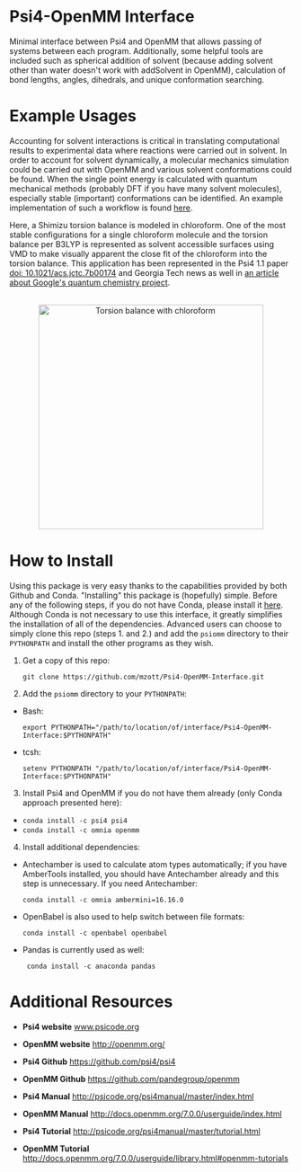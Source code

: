 Psi4-OpenMM Interface
=====================
Minimal interface between Psi4 and OpenMM that allows passing of systems between each program. Additionally, some helpful tools are included such as spherical addition of solvent (because adding solvent other than water doesn't work with addSolvent in OpenMM), calculation of bond lengths, angles, dihedrals, and unique conformation searching. 

Example Usages
==============
Accounting for solvent interactions is critical in translating computational results to experimental data where reactions were carried out in solvent. In order to account for solvent dynamically, a molecular mechanics simulation could be carried out with OpenMM and various solvent conformations could be found. When the single point energy is calculated with quantum mechanical methods (probably DFT if you have many solvent molecules), especially stable (important) conformations can be identified. An example implementation of such a workflow is found [here](https://github.com/mzott/Psi4-OpenMM-Interface/blob/master/tests/workflow_model.py). 

Here, a Shimizu torsion balance is modeled in chloroform. One of the most stable configurations for a single chloroform molecule and the torsion balance per B3LYP is represented as solvent accessible surfaces using VMD to make visually apparent the close fit of the chloroform into the torsion balance. This application has been represented in the Psi4 1.1 paper [doi: 10.1021/acs.jctc.7b00174](http://dx.doi.org/10.1021/acs.jctc.7b00174) and Georgia Tech news as well in [an article about Google's quantum chemistry project](https://www.cos.gatech.edu/hg/item/598564 "GT CoS News").

<p align="center">

<br>
<img src="https://github.com/mzott/Psi4-OpenMM-Interface/blob/master/media/open_1_minE_surface.png" alt="Torsion balance with chloroform" height=400> <br>
</p>

How to Install
==============
Using this package is very easy thanks to the capabilities provided by both Github and Conda. "Installing" this package is (hopefully) simple. Before any of the following steps, if you do not have Conda, please install it [here](https://www.anaconda.com/download/ "Conda"). Although Conda is not necessary to use this interface, it greatly simplifies the installation of all of the dependencies. Advanced users can choose to simply clone this repo (steps 1. and 2.) and add the ` psiomm ` directory to their ` PYTHONPATH ` and install the other programs as they wish.

1. Get a copy of this repo: 

    ` git clone https://github.com/mzott/Psi4-OpenMM-Interface.git `

2. Add the ` psiomm ` directory to your ` PYTHONPATH `:
* Bash: 

    ` export PYTHONPATH="/path/to/location/of/interface/Psi4-OpenMM-Interface:$PYTHONPATH" `
* tcsh: 

    ` setenv PYTHONPATH "/path/to/location/of/interface/Psi4-OpenMM-Interface:$PYTHONPATH" `
 
3. Install Psi4 and OpenMM if you do not have them already (only Conda approach presented here):
* ` conda install -c psi4 psi4 `
* ` conda install -c omnia openmm `

4. Install additional dependencies:
* Antechamber is used to calculate atom types automatically; if you have AmberTools installed, you should have Antechamber already and this step is unnecessary. If you need Antechamber:

    ` conda install -c omnia ambermini=16.16.0 `
* OpenBabel is also used to help switch between file formats:

    ` conda install -c openbabel openbabel `
* Pandas is currently used as well:

    `  conda install -c anaconda pandas `

Additional Resources
====================
* **Psi4 website**  www.psicode.org

* **OpenMM website** http://openmm.org/

* **Psi4 Github** https://github.com/psi4/psi4 

* **OpenMM Github** https://github.com/pandegroup/openmm

* **Psi4 Manual**  http://psicode.org/psi4manual/master/index.html

* **OpenMM Manual** http://docs.openmm.org/7.0.0/userguide/index.html

* **Psi4 Tutorial** http://psicode.org/psi4manual/master/tutorial.html

* **OpenMM Tutorial** http://docs.openmm.org/7.0.0/userguide/library.html#openmm-tutorials
